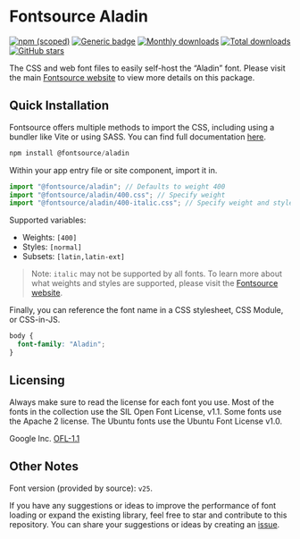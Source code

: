 # Fontsource Aladin

[![npm (scoped)](https://img.shields.io/npm/v/@fontsource/aladin?color=brightgreen)](https://www.npmjs.com/package/@fontsource/aladin) [![Generic badge](https://img.shields.io/badge/fontsource-passing-brightgreen)](https://github.com/fontsource/fontsource) [![Monthly downloads](https://badgen.net/npm/dm/@fontsource/aladin)](https://github.com/fontsource/fontsource) [![Total downloads](https://badgen.net/npm/dt/@fontsource/aladin)](https://github.com/fontsource/fontsource) [![GitHub stars](https://img.shields.io/github/stars/fontsource/fontsource.svg?style=social&label=Star)](https://github.com/fontsource/fontsource/stargazers)

The CSS and web font files to easily self-host the “Aladin” font. Please visit the main [Fontsource website](https://fontsource.org/fonts/aladin) to view more details on this package.

## Quick Installation

Fontsource offers multiple methods to import the CSS, including using a bundler like Vite or using SASS. You can find full documentation [here](https://fontsource.org/docs/getting-started/introduction).

```javascript
npm install @fontsource/aladin
```

Within your app entry file or site component, import it in.

```javascript
import "@fontsource/aladin"; // Defaults to weight 400
import "@fontsource/aladin/400.css"; // Specify weight
import "@fontsource/aladin/400-italic.css"; // Specify weight and style
```

Supported variables:
- Weights: `[400]`
- Styles: `[normal]`
- Subsets: `[latin,latin-ext]`

> Note: `italic` may not be supported by all fonts. To learn more about what weights and styles are supported, please visit the [Fontsource website](https://fontsource.org/fonts/aladin).

Finally, you can reference the font name in a CSS stylesheet, CSS Module, or CSS-in-JS.

```css
body {
  font-family: "Aladin";
}
```

## Licensing
Always make sure to read the license for each font you use. Most of the fonts in the collection use the SIL Open Font License, v1.1. Some fonts use the Apache 2 license. The Ubuntu fonts use the Ubuntu Font License v1.0.

Google Inc.
[OFL-1.1](http://scripts.sil.org/OFL)

## Other Notes
Font version (provided by source): `v25`.

If you have any suggestions or ideas to improve the performance of font loading or expand the existing library, feel free to star and contribute to this repository. You can share your suggestions or ideas by creating an [issue](https://github.com/fontsource/fontsource/issues).